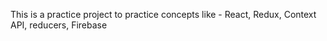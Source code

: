This is a practice project to practice concepts like - React, Redux, Context API, reducers, Firebase